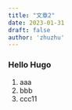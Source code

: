 ```yaml
---
title: "文章2"
date: 2023-01-31
draft: false
author: 'zhuzhu'
---
```


### Hello Hugo

 1. aaa
 1. bbb
 1. ccc11

